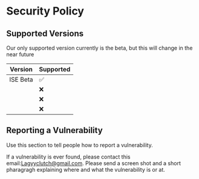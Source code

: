 # Security Policy

## Supported Versions

Our only supported version currently  is the beta, but this will change in the near future

| Version | Supported          |
| ------- | ------------------ |
| ISE Beta| :white_check_mark: |
|   | :x:                |
|   | :x: |
|   | :x:                |

## Reporting a Vulnerability

Use this section to tell people how to report a vulnerability.

If a vulnerability is ever found, please contact this email:Lagyyclutch@gmail.com.
Please send a screen shot and a short pharagragh explaining where and what the vulnerability is or at. 
